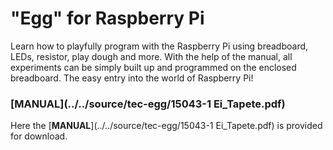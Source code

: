 # "Egg" for Raspberry Pi

Learn how to playfully program with the Raspberry Pi using breadboard, LEDs, resistor, play dough and more. 
With the help of the manual, all experiments can be simply built up and programmed on the enclosed breadboard. 
The easy entry into the world of Raspberry Pi!

### [**MANUAL**](../../source/tec-egg/15043-1 Ei_Tapete.pdf)
Here the [**MANUAL**](../../source/tec-egg/15043-1 Ei_Tapete.pdf) is provided for download.

